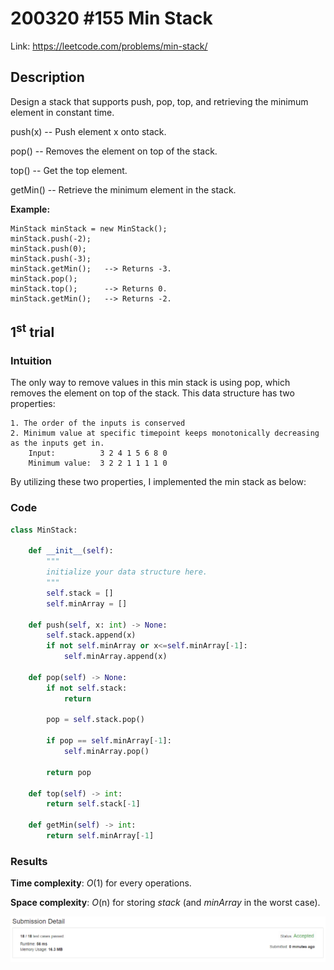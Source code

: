 # 200320 #155 Min Stack
Link: https://leetcode.com/problems/min-stack/

## Description
Design a stack that supports push, pop, top, and retrieving the minimum element in constant time.

push(x) -- Push element x onto stack.

pop() -- Removes the element on top of the stack.

top() -- Get the top element.

getMin() -- Retrieve the minimum element in the stack.
 

**Example:**

    MinStack minStack = new MinStack();
    minStack.push(-2);
    minStack.push(0);
    minStack.push(-3);
    minStack.getMin();   --> Returns -3.
    minStack.pop();
    minStack.top();      --> Returns 0.
    minStack.getMin();   --> Returns -2.

## 1<sup>st</sup> trial

### Intuition
The only way to remove values in this min stack is using pop, which removes the element on top of the stack. This data structure has two properties:

    1. The order of the inputs is conserved
    2. Minimum value at specific timepoint keeps monotonically decreasing as the inputs get in.
        Input:          3 2 4 1 5 6 8 0
        Minimum value:  3 2 2 1 1 1 1 0

By utilizing these two properties, I implemented the min stack as below:

### Code
```python
class MinStack:

    def __init__(self):
        """
        initialize your data structure here.
        """
        self.stack = []
        self.minArray = []

    def push(self, x: int) -> None:
        self.stack.append(x)
        if not self.minArray or x<=self.minArray[-1]:
            self.minArray.append(x)
    
    def pop(self) -> None:
        if not self.stack:
            return
        
        pop = self.stack.pop()
        
        if pop == self.minArray[-1]:
            self.minArray.pop()
        
        return pop          

    def top(self) -> int:
        return self.stack[-1]

    def getMin(self) -> int:
        return self.minArray[-1]
```

### Results
**Time complexity**: *O*(1) for every operations.

**Space complexity**: *O*(n) for storing *stack* (and *minArray* in the worst case).

![1st trial](https://github.com/minyookim/DailyCoding/blob/master/200320%20%23155%20Min%20Stack/1st%20trial.PNG)
